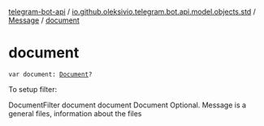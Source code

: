 [telegram-bot-api](../../index.md) / [io.github.oleksivio.telegram.bot.api.model.objects.std](../index.md) / [Message](index.md) / [document](./document.md)

# document

`var document: `[`Document`](../../io.github.oleksivio.telegram.bot.api.model.objects.std.files/-document/index.md)`?`

To setup filter:

DocumentFilter document document Document Optional. Message is a general files, information about the files


